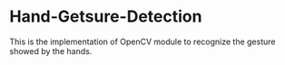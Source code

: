 # Hand-Getsure-Detection
This is the implementation of OpenCV module to recognize the gesture showed by the hands.
